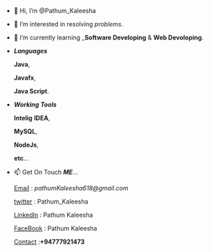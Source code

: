 - 👋 Hi, I’m @Pathum_Kaleesha
  
- 👀 I’m interested in resolving _problems_.
  
- 🌱 I’m currently learning _**Software Developing** & **Web Devoloping**.
  
  
  
- ___Languages___ 
    
    **Java**,
    
    **Javafx**,
    
    **Java Script**.
    
    
    
- ___Working Tools___
    
    **Intelig** **IDEA**,
    
    **MySQL**,

    **NodeJs**,

    **etc**...
        
        
        
- 📫 Get On Touch **_ME_**...
        
    [Email](pathumkaleesha618@gmail.com) : _pathumKaleesha618@gmail.com_
  
    [twitter](https://twitter.com/Pathum_Kaleesha) : Pathum_Kaleesha
    
    [LinkedIn](https://www.linkedin.com/in/pathum-kaleesha-166a15225/) : Pathum Kaleesha
  
    [FaceBook](https://www.facebook.com/profile.php?id=100074316473313) : Pathum Kaleesha
  
    [Contact]() :__+94777921473__
  
